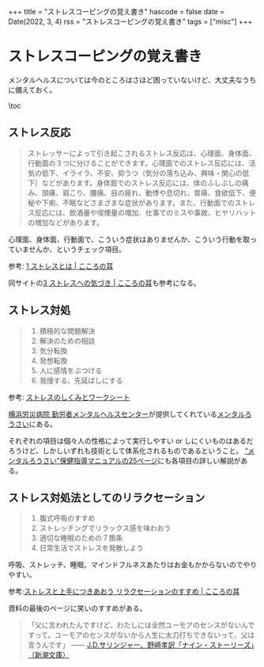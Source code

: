 +++
title = "ストレスコーピングの覚え書き"
hascode = false
date = Date(2022, 3, 4)
rss = "ストレスコーピングの覚え書き"
tags = ["misc"]
+++

# ストレスコーピングの覚え書き

メンタルヘルスについては今のところはさほど困っていないけど、大丈夫なうちに備えておく。

\toc

## ストレス反応

> ストレッサーによって引き起こされるストレス反応は、心理面、身体面、行動面の３つに分けることができます。心理面でのストレス反応には、活気の低下、イライラ、不安、抑うつ（気分の落ち込み、興味・関心の低下）などがあります。身体面でのストレス反応には、体のふしぶしの痛み、頭痛、肩こり、腰痛、目の疲れ、動悸や息切れ、胃痛、食欲低下、便秘や下痢、不眠などさまざまな症状があります。また、行動面でのストレス反応には、飲酒量や喫煙量の増加、仕事でのミスや事故、ヒヤリハットの増加などがあります。

心理面、身体面、行動面で、こういう症状はありませんか、こういう行動を取っていませんか、というチェック項目。

参考: [1 ストレスとは | こころの耳](https://kokoro.mhlw.go.jp/nowhow/nh001/)

同サイトの[3 ストレスへの気づき | こころの耳](https://kokoro.mhlw.go.jp/nowhow/nh003/)も参考になる。


## ストレス対処

> 1. 積極的な問題解決
> 1. 解決のための相談
> 1. 気分転換
> 1. 発想転換
> 1. 人に感情をぶつける
> 1. 我慢する、先延ばしにする

参考: [ストレスのしくみとワークシート](https://yokohamah.johas.go.jp/medical/mhc/img/mental_rousai_sheet.pdf#page=3)

[横浜労災病院 勤労者メンタルヘルスセンター](https://yokohamah.johas.go.jp/medical/mhc/index.html)が提供してくれている[メンタルろうさい](https://yokohamah.johas.go.jp/medical/mhc/mentalrosai.html)にある。

それぞれの項目は個々人の性格によって実行しやすい or しにくいものはあるだろうけど、しかしいずれも技術として体系化されるものであるということ。
[“メンタルろうさい”保健指導マニュアルの25ページ](https://yokohamah.johas.go.jp/medical/mhc/img/mental_rousai_manual.pdf#page=25)にも各項目の詳しい解説がある。

## ストレス対処法としてのリラクセーション

> 1. 腹式呼吸のすすめ
> 1. ストレッチングでリラックス感を味わおう
> 1. 適切な睡眠のための７箇条
> 1. 日常生活でストレスを発散しよう

呼吸、ストレッチ、睡眠、マインドフルネスあたりはお金もかからないのでやりやすい。

参考:[ストレスと上手につきあおう リラクセーションのすすめ | こころの耳](https://kokoro.mhlw.go.jp/video/files/slide_yamaguchi.pdf)

資料の最後のページに笑いのすすめがある。

> 「父に言われたんですけど、わたしには全然ユーモアのセンスがないんですって。ユーモアのセンスがないから人生に太刀打ちできないって、父は言うんです」
> ―― [J.D.サリンジャー、野崎孝訳「ナイン・ストーリーズ」（新潮文庫）](https://www.shinchosha.co.jp/book/205701/)
